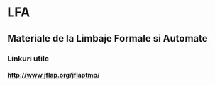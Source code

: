# LFA
## Materiale de la Limbaje Formale si Automate

### Linkuri utile
  #### http://www.jflap.org/jflaptmp/
